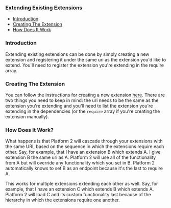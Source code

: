 ### Extending Existing Extensions

- [Introduction](#introduction)
- [Creating The Extension](#creating-the-extension)
- [How Does It Work](#how-does-it-work)

<a name="introduction"></a>
### Introduction

Extending existing extensions can be done by simply creating a new extension and registering it under the same uri as the extension you'd like to extend. You'll need to register the extension you're extending in the require array.

<a name="creating-the-extension"></a>
### Creating The Extension

You can follow the instructions for creating a new extension [here](/platform2/extensions/creating-extensions). There are two things you need to keep in mind: the uri needs to be the same as the extension you're extending and you'll need to list the extension you're extending in the dependencies (or the `require` array if you're creating the extension manually).

<a name="how-does-it-work"></a>
### How Does It Work?

What happens is that Platform 2 will cascade through your extensions with the same URI, based on the sequence in which the extensions require each other. Say, for example, that I have an extension B which extends A. I give extension B the same uri as A. Platform 2 will use all of the functionality from A but will override any functionality which you set in B. Platform 2 automatically knows to set B as an endpoint because it's the last to require A.

This works for multiple extensions extending each other as well. Say, for example, that I have an extension C which extends B which extends A. Platform 2 will load C and its custom functionality last because of the hierarchy in which the extensions require one another.
